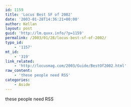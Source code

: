 ```yaml
---
id: 1159
title: 'Locus Best SF of 2002'
date: '2003-01-28T14:36:21+00:00'
author: Kellan
layout: post
guid: 'http://lm.quxx.info/?p=1159'
permalink: /2003/01/28/locus-best-sf-of-2002/
typo_id:
    - '1157'
mt_id:
    - '319'
link_related:
    - 'http://locusmag.com/2003/Guide/BestOf2002.html'
raw_content:
    - 'these people need RSS'
categories:
    - Aside
---
```


these people need RSS